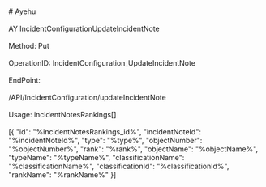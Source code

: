 <br>#     Ayehu</br>
<br>AY IncidentConfigurationUpdateIncidentNote</br>
<br>Method: Put</br>
<br>OperationID: IncidentConfiguration_UpdateIncidentNote</br>
<br>EndPoint:</br>
<br>/API/IncidentConfiguration/updateIncidentNote</br>
<br>Usage: incidentNotesRankings[]</br>
<br>[{
  "id": "%incidentNotesRankings_id%",
  "incidentNoteId": "%incidentNoteId%",
  "type": "%type%",
  "objectNumber": "%objectNumber%",
  "rank": "%rank%",
  "objectName": "%objectName%",
  "typeName": "%typeName%",
  "classificationName": "%classificationName%",
  "classificationId": "%classificationId%",
  "rankName": "%rankName%"
}]</br>
